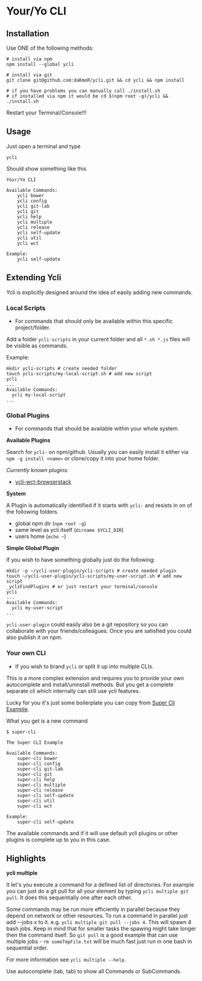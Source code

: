 Your/Yo CLI
=============

Installation
------------

Use ONE of the following methods:
```
# install via npm
npm install --global ycli

# install via git
git clone git@github.com:daKmoR/ycli.git && cd ycli && npm install

# if you have problems you can manually call ./install.sh
# if installed via npm it would be cd $(npm root -g)/ycli && ./install.sh
```

Restart your Terminal/Console!!!

Usage
-----

Just open a terminal and type

```
ycli
```

Should show something like this
```
Your/Yo CLI

Available Commands:
    ycli bower
    ycli config
    ycli git-lab
    ycli git
    ycli help
    ycli multiple
    ycli release
    ycli self-update
    ycli util
    ycli wct

Example:
    ycli self-update
```

Extending Ycli
--------------

Ycli is explicitly designed around the idea of easily adding new commands.

### Local Scripts

- For commands that should only be available within this specific project/folder.

Add a folder `ycli-scripts` in your current folder and all `*.sh *.js` files will be visible as commands.

Example:

	mkdir ycli-scripts # create needed folder
	touch ycli-scripts/my-local-script.sh # add new script
	ycli
	...
	Available Commands:
	  ycli my-local-script
	...

### Global Plugins

- For commands that should be available within your whole system.

**Available Plugins**

Search for `ycli-` on npm/github. Usually you can easily install it either via
`npm -g install <name>` or clone/copy it into your home folder.

*Currently known plugins:*

- [ycli-wct-browserstack](https://github.com/daKmoR/ycli-wct-browserstack)

**System**

A Plugin is automatically identified if it starts with `ycli-` and resists in on of the following folders.

- global npm dir (`npm root -g`)
- same level as ycli itself (`dirname $YCLI_DIR`)
- users home (`echo ~`)

**Simple Global Plugin**

If you wish to have something globally just do the following:

	mkdir -p ~/ycli-user-plugin/ycli-scripts # create needed plugin
	touch ~/ycli-user-plugin/ycli-scripts/my-user-script.sh # add new script
	_ycliFindPlugins # or just restart your terminal/console
	ycli
	...
	Available Commands:
	  ycli my-user-script
	...

`ycli-user-plugin` could easily also be a git repository so you can collaborate with your friends/colleagues.
Once you are satisfied you could also publish it on npm.

### Your own CLI

- If you wish to brand `ycli` or split it up into multiple CLIs.

This is a more complex extension and requires you to provide your own autocomplete and install/uninstall methods.
But you get a complete separate cli which internally can still use ycli features.

Lucky for you it's just some boilerplate you can copy from [Super Cli Example](https://github.com/daKmoR/super-cli-example).

What you get is a new command
```
$ super-cli

The Super CLI Example

Available Commands:
    super-cli bower
    super-cli config
    super-cli git-lab
    super-cli git
    super-cli help
    super-cli multiple
    super-cli release
    super-cli self-update
    super-cli util
    super-cli wct

Example:
    super-cli self-update
```

The available commands and if it will use default ycli plugins or other plugins is complete up to you in this case.

Highlights
----------

**ycli multiple**

It let's you execute a command for a defined list of directories. For example you can just do a git pull for all your
element by typing `ycli multiple git pull`. It does this sequentially one after each other.

Some commands may be run more efficiently in parallel because they depend on network or other resources. To run a command
in parallel just add --jobs x to it. e.g. `ycli multiple git pull --jobs 4`. This will spawn 4 bash jobs. Keep in mind
that for smaller tasks the spawing might take longer then the command itself. So `git pull` is a good example that can
use multiple jobs - `rm someTmpFile.txt` will be much fast just run in one bash in sequential order.

For more information see `ycli multiple --help`.

Use autocomplete (tab, tab) to show all Commands or SubCommands.
